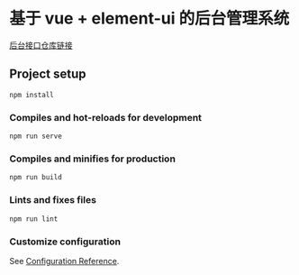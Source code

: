 # 基于 vue + element-ui 的后台管理系统

[后台接口仓库链接](https://github.com/wangxin223355/vue-back-message)

## Project setup

```
npm install
```

### Compiles and hot-reloads for development

```
npm run serve
```

### Compiles and minifies for production

```
npm run build
```

### Lints and fixes files

```
npm run lint
```

### Customize configuration

See [Configuration Reference](https://cli.vuejs.org/config/).
